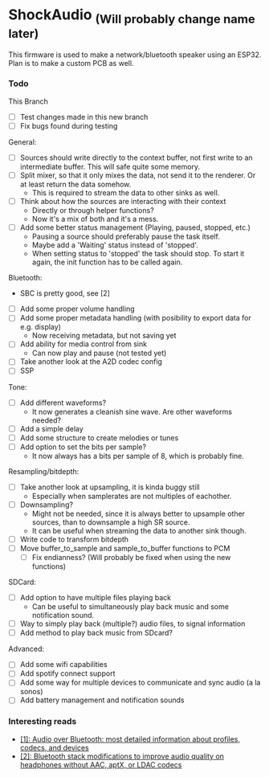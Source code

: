 # ShockAudio <sub>(Will probably change name later)</sub>

This firmware is used to make a network/bluetooth speaker using an ESP32. Plan is to make a custom PCB as well.

### Todo
This Branch
- [ ] Test changes made in this new branch
- [ ] Fix bugs found during testing

General: 
- [ ] Sources should write directly to the context buffer, not first write to
  an intermediate buffer. This will safe quite some memory.
- [ ] Split mixer, so that it only mixes the data, not send it to the renderer.
  Or at least return the data somehow.
    - This is required to stream the data to other sinks as well.
- [ ] Think about how the sources are interacting with their context
    - Directly or through helper functions? 
    - Now it's a mix of both and it's a mess.
- [ ] Add some better status management (Playing, paused, stopped, etc.)
    - Pausing a source should preferably pause the task itself.
    - Maybe add a 'Waiting' status instead of 'stopped'.
    - When setting status to 'stopped' the task should stop. To start it again,
      the init function has to be called again.

Bluetooth:
- SBC is pretty good, see [2]
- [ ] Add some proper volume handling
- [ ] Add some proper metadata handling (with posibility to export data for e.g. display)
    - Now receiving metadata, but not saving yet
- [ ] Add ability for media control from sink
    - Can now play and pause (not tested yet)
- [ ] Take another look at the A2D codec config
- [ ] SSP

Tone:
- [ ] Add different waveforms?
    - It now generates a cleanish sine wave. Are other waveforms needed?
- [ ] Add a simple delay
- [ ] Add some structure to create melodies or tunes
- [ ] Add option to set the bits per sample?
    - It now always has a bits per sample of 8, which is probably fine.

Resampling/bitdepth:
- [ ] Take another look at upsampling, it is kinda buggy still
    - Especially when samplerates are not multiples of eachother.
- [ ] Downsampling?
    - Might not be needed, since it is always better to upsample other sources,
      than to downsample a high SR source.
    - It can be useful when streaming the data to another sink though. 
- [ ] Write code to transform bitdepth
- [ ] Move buffer_to_sample and sample_to_buffer functions to PCM
    - [ ] Fix endianness? (Will probably be fixed when using the new functions)

SDCard:
- [ ] Add option to have multiple files playing back
    - Can be useful to simultaneously play back music and some notification
      sound.
- [ ] Way to simply play back (multiple?) audio files, to signal information
- [ ] Add method to play back music from SDcard? 

Advanced:
- [ ] Add some wifi capabilities
- [ ] Add spotify connect support 
- [ ] Add some way for multiple devices to communicate and sync audio (a la sonos)
- [ ] Add battery management and notification sounds

### Interesting reads
- [[1]: Audio over Bluetooth: most detailed information about profiles, codecs, and devices](https://habr.com/en/post/456182/)
- [[2]: Bluetooth stack modifications to improve audio quality on headphones without AAC, aptX, or LDAC codecs](https://habr.com/en/post/456476/)
